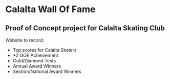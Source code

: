 # Calalta Wall Of Fame

## Proof of Concept project for Calalta Skating Club

Website to record:
* Top scores for Calalta Skaters
* +2 GOE Acheivement
* Gold/Diamond Tests
* Annual Award Winners
* Section/National Award Winners

